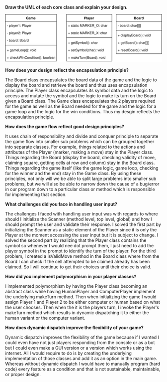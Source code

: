 **Draw the UML of each core class and explain your design.**

![SVG Image](step1.drawio.svg)

**How does your design reflect the encapsulation principle?**

The Board class encapsulates the board data of the game and the logic to display the board and retrieve the board and thus uses encapsulation principle. The Player class encapsulates its symbol data and the logic to access and mutate the symbol and the logic to make its turn on the Board given a Board class. The Game class encapsulates the 2 players required for the game as well as the Board needed for the game and the logic for a game loop and the logic for the win conditions. Thus my desgin reflects the encapsulation principle.

**How does the game flow reflect good design principles?**

It uses chain of responsibility and divide and conquer principle to separate the game flow into smaller sub problems which can be grouped together into separate classes. For example, things related to the actions and attributes of the Player (marker, making a move) stay in the Player class. Things regarding the Board (display the board, checking validity of move, claiming square, getting cells at row and column) stay in the Board class. Things regarding the game itself (like the game logic, game loop, checking for the winner and the end) stay in the Game class. By using these principles, not only will we be able to split large problems into smaller sub problems, but we will also be able to narrow down the cause of a bug/error in our program down to a particular class or method which is responsible for implementing that section.

**What challenges did you face in handling user input?**

The challenges I faced with handling user input was with regards to where should I initialize the Scanner (method level, top level, global) and how I should prompt the user and validate their response. I solved the first part by initializing the Scanner as a static element of the Player since it is only the Player at the moment accessing the user input but it is subject to change. I solved the second part by realizing that the Player class contains the symbol so whenever I would nee dot prompt them, I just need to add the player symbol in the prompt to identify the turn of the player. For the third problem, I created a isValidMove method in the Board class where from the Board I can check if the cell attempted to be claimed already has been claimed. So I will continue to get their choices until their choice is valid.

**How did you implement polymorphism in your player classes?**

I implemented polymorphism by having the Player class becoming an abstract class while having HumanPlayer and ComputerPlayer implement the underlying makeTurn method. Then when initializing the game I would assign Player 1 and Player 2 to be either computer or human based on what the user chooses. Then when the it is the players turn, I invoke the Player's makeTurn method which results in dynamic dispatching it to either the human variant or the computer variant.

**How does dynamic dispatch improve the flexibility of your game?**

Dynamic dispatch improves the flexibility of the game because if I wanted I could even have not just players responding from the console or as a bot but I could even make a GUI version or a version which works using the internet. All I would require to do is by creating the underlying implementation of those classes and add it as an option in the main game. Whereas without dynamic dispatch I would have to manually program (hard code) every feature as a condition and that is not sustainable, maintainable, or proper design.